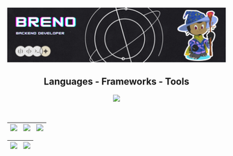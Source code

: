 ![Header](./github-header-image.png)

<h2 align="center">Languages - Frameworks - Tools</h2>
          
<p align="center">
  <a href="https://skillicons.dev">
    <img src="https://skillicons.dev/icons?i=html,css,cpp,java,sqlite,git,linux" />
  </a>
</p><br>

| ![](http://github-profile-summary-cards.vercel.app/api/cards/stats?username=Brevex&theme=tokyonight) |![](http://github-profile-summary-cards.vercel.app/api/cards/repos-per-language?username=Brevex&theme=tokyonight) | ![](http://github-profile-summary-cards.vercel.app/api/cards/most-commit-language?username=Brevex&theme=tokyonight) |
| :-: | :-: | :-: |

| ![](http://github-profile-summary-cards.vercel.app/api/cards/profile-details?username=Brevex&theme=tokyonight) |![](http://github-profile-summary-cards.vercel.app/api/cards/productive-time?username=Brevex&theme=tokyonight&utcOffset=8) |
| :-: | :-: |
